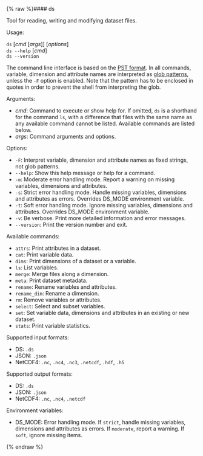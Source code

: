 {% raw %}#### ds

Tool for reading, writing and modifying dataset files.

Usage: 

`ds` [*cmd* [*args*]] [*options*]<br />
`ds --help` [*cmd*]<br />
`ds --version`<br />


The command line interface is based on the [PST format](https://github.com/peterkuma/pst). In all commands, variable, dimension and attribute names are interpreted as [glob patterns](https://docs.python.org/3/library/fnmatch.html), unless the `-F` option is enabled. Note that the pattern has to be enclosed in quotes in order to prevent the shell from interpreting the glob.

Arguments:

- *cmd*: Command to execute or show help for. If omitted, `ds` is a shorthand for the command `ls`, with a difference that files with the same name as any available command cannot be listed. Available commands are listed below.
- *args*: Command arguments and options.

Options:

- `-F`: Interpret variable, dimension and attribute names as fixed strings, not glob patterns.
- `--help`: Show this help message or help for a command.
- `-m`: Moderate error handling mode. Report a warning on missing variables, dimensions and attributes.
- `-s`: Strict error handling mode. Handle missing variables, dimensions and attributes as errors. Overrides DS_MODE environment variable.
- `-t`: Soft error handling mode. Ignore missing variables, dimensions and attributes. Overrides DS_MODE environment variable.
- `-v`: Be verbose. Print more detailed information and error messages.
- `--version`: Print the version number and exit.

Available commands:

- `attrs`: Print attributes in a dataset.
- `cat`: Print variable data.
- `dims`: Print dimensions of a dataset or a variable.
- `ls`: List variables.
- `merge`: Merge files along a dimension.
- `meta`: Print dataset metadata.
- `rename`: Rename variables and attributes.
- `rename_dim`: Rename a dimension.
- `rm`: Remove variables or attributes.
- `select`: Select and subset variables.
- `set`: Set variable data, dimensions and attributes in an existing or new dataset.
- `stats`: Print variable statistics.

Supported input formats:

- DS: `.ds`
- JSON: `.json`
- NetCDF4: `.nc`, `.nc4`, `.nc3`, `.netcdf`, `.hdf`, `.h5`

Supported output formats:

- DS: `.ds`
- JSON: `.json`
- NetCDF4: `.nc`, `.nc4`, `.netcdf`

Environment variables:

- DS_MODE: Error handling mode. If `strict`, handle missing variables, dimensions and attributes as errors. If `moderate`, report a warning. If `soft`, ignore missing items.

{% endraw %}